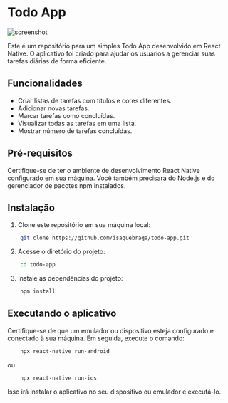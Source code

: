 # Todo App

![screenshot]()

Este é um repositório para um simples Todo App desenvolvido em React Native. O aplicativo foi criado para ajudar os usuários a gerenciar suas tarefas diárias de forma eficiente.

## Funcionalidades

- Criar listas de tarefas com títulos e cores diferentes.
- Adicionar novas tarefas.
- Marcar tarefas como concluídas.
- Visualizar todas as tarefas em uma lista.
- Mostrar número de tarefas concluídas.

## Pré-requisitos

Certifique-se de ter o ambiente de desenvolvimento React Native configurado em sua máquina. Você também precisará do Node.js e do gerenciador de pacotes npm instalados.

## Instalação

1. Clone este repositório em sua máquina local:

```bash
    git clone https://github.com/isaquebraga/todo-app.git
```

2. Acesse o diretório do projeto:

```bash
    cd todo-app
```

3. Instale as dependências do projeto:

```bash
    npm install
```

## Executando o aplicativo

Certifique-se de que um emulador ou dispositivo esteja configurado e conectado à sua máquina. Em seguida, execute o comando:

```bash
    npx react-native run-android
```
ou
```bash
    npx react-native run-ios
```

Isso irá instalar o aplicativo no seu dispositivo ou emulador e executá-lo.